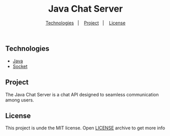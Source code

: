 <h1 align="center">
  Java Chat Server
</h1>

<p align="center">
  <a href="#-technologies">Technologies</a>&nbsp;&nbsp;&nbsp;|&nbsp;&nbsp;&nbsp;
  <a href="#-project">Project</a>&nbsp;&nbsp;&nbsp;|&nbsp;&nbsp;&nbsp;
  <a href="#-license">License</a>
</p>

<br>

## Technologies

- [Java](https://www.java.com/en/)
- [Socket](https://docs.oracle.com/javase/9/docs/api/java/net/Socket.html)

## Project

The Java Chat Server is a chat API designed to seamless communication among users.

## License

This project is unde the MIT license. Open [LICENSE](LICENSE.md) archive to get more info